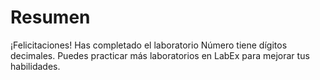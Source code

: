 # Resumen

¡Felicitaciones! Has completado el laboratorio Número tiene dígitos decimales. Puedes practicar más laboratorios en LabEx para mejorar tus habilidades.
